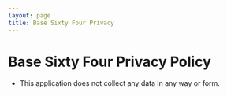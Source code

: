 ```yaml
---
layout: page
title: Base Sixty Four Privacy
---
```


# Base Sixty Four Privacy Policy

- This application does not collect any data in any way or form.
